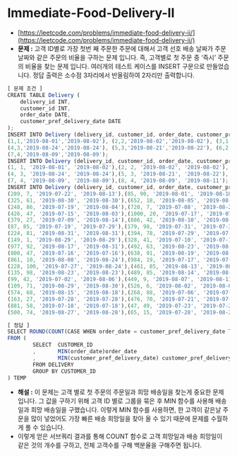 # **Immediate-Food-Delivery-II**

- [https://leetcode.com/problems/immediate-food-delivery-ii/](https://leetcode.com/problems/immediate-food-delivery-ii/)
- **문제 :** 고객 ID별로 가장 첫번 째 주문한 주문에 대해서 고객 선호 배송 날짜가 주문 날짜와 같은 주문의 비율을 구하는 문제 입니다. 즉, 고객별로 첫 주문 중 ‘즉시’ 주문의 비율을 찾는 문제 입니다. 여러개의 테스트 케이스를 INSERT 구문으로 만들었습니다. 정답 출력은 소수점 3자리에서 반올림하여 2자리만 출력합니다.

```jsx
[ 문제 조건 ]
CREATE TABLE Delivery (
    delivery_id INT,
    customer_id INT,
    order_date DATE,
    customer_pref_delivery_date DATE
);
INSERT INTO Delivery (delivery_id, customer_id, order_date, customer_pref_delivery_date) VALUES
(1,1,'2019-08-01','2019-08-02'), (2,2,'2019-08-02','2019-08-02'), (3,1,'2019-08-11','2019-08-12'),
(4,3,'2019-08-24','2019-08-24'), (5,3,'2019-08-21','2019-08-22'), (6,2,'2019-08-11','2019-08-13'),
(7,4,'2019-08-09','2019-08-09');
INSERT INTO Delivery (delivery_id, customer_id, order_date, customer_pref_delivery_date) VALUES
(1, 1, '2019-08-01', '2019-08-02'),(2, 2, '2019-08-02', '2019-08-02'),(3, 1, '2019-08-11', '2019-08-12'),
(4, 3, '2019-08-24', '2019-08-24'),(5, 3, '2019-08-21', '2019-08-22'),(6, 2, '2019-08-11', '2019-08-13'),
(7, 4, '2019-08-09', '2019-08-09'),(8, 4, '2019-08-09', '2019-08-11');
INSERT INTO Delivery (delivery_id, customer_id, order_date, customer_pref_delivery_date) VALUES
(289, 7, '2019-07-22', '2019-08-13'),(85, 90, '2019-08-01', '2019-08-18'),(982, 82, '2019-08-15', '2019-08-16'),
(325, 61, '2019-08-30', '2019-08-30'),(652, 18, '2019-08-05', '2019-08-15'),(176, 64, '2019-07-02', '2019-07-02'),
(248, 86, '2019-07-19', '2019-08-04'),(720, 7, '2019-07-08', '2019-08-20'),(557, 41, '2019-07-25', '2019-07-25'),
(426, 47, '2019-07-15', '2019-08-03'),(1000, 20, '2019-07-17', '2019-07-17'),(947, 71, '2019-07-14', '2019-08-18'),
(379, 27, '2019-07-09', '2019-08-14'),(886, 42, '2019-08-10', '2019-08-18'),(943, 94, '2019-08-06', '2019-08-08'),
(87, 85, '2019-07-19', '2019-07-29'),(179, 98, '2019-07-31', '2019-07-31'),(733, 53, '2019-08-22', '2019-08-24'),
(224, 81, '2019-08-31', '2019-08-31'),(394, 78, '2019-07-29', '2019-07-29'),(451, 47, '2019-07-01', '2019-08-24'),
(149, 1, '2019-08-29', '2019-08-29'),(328, 41, '2019-07-10', '2019-07-10'),(169, 100, '2019-08-31', '2019-08-31'),
(977, 92, '2019-08-17', '2019-08-31'),(492, 63, '2019-08-23', '2019-08-23'),(686, 88, '2019-08-25', '2019-08-26'),
(800, 47, '2019-07-16', '2019-07-16'),(638, 91, '2019-08-19', '2019-08-24'),(405, 74, '2019-08-29', '2019-08-30'),
(861, 10, '2019-08-08', '2019-08-24'),(984, 19, '2019-07-17', '2019-07-30'),(702, 5, '2019-07-21', '2019-08-20'),
(228, 100, '2019-07-27', '2019-08-24'),(461, 85, '2019-08-13', '2019-08-13'),(602, 81, '2019-08-29', '2019-08-29'),
(135, 98, '2019-08-23', '2019-08-23'),(489, 85, '2019-08-14', '2019-08-20'),(350, 3, '2019-08-05', '2019-08-05'),
(99, 42, '2019-07-02', '2019-08-06'),(449, 9, '2019-08-07', '2019-08-11'),(397, 83, '2019-08-12', '2019-08-21'),
(109, 71, '2019-08-29', '2019-08-30'),(526, 6, '2019-08-02', '2019-08-02'),(695, 71, '2019-07-24', '2019-07-25'),
(574, 68, '2019-08-15', '2019-08-18'),(268, 88, '2019-07-06', '2019-07-06'),(190, 46, '2019-07-18', '2019-08-19'),
(163, 27, '2019-07-28', '2019-07-28'),(476, 70, '2019-07-21', '2019-07-21'),(104, 72, '2019-08-30', '2019-08-30'),
(881, 58, '2019-07-18', '2019-07-18'),(47, 49, '2019-07-23', '2019-07-26'),(303, 82, '2019-08-08', '2019-08-09'),
(500, 74, '2019-08-27', '2019-08-28'),(65, 15, '2019-07-28', '2019-08-20'),(160, 82, '2019-07-01', '2019-08-28');
```

```jsx
[ 정답 ]
SELECT ROUND(COUNT(CASE WHEN order_date = customer_pref_delivery_date THEN 1 ELSE NULL END ) / COUNT(*) *100 , 2) AS immediate_percentage
FROM (
		SELECT	CUSTOMER_ID
		,		MIN(order_date)order_date
		,		MIN(customer_pref_delivery_date) customer_pref_delivery_date
		FROM DELIVERY
		GROUP BY CUSTOMER_ID
) TEMP
```

- **해설 :** 이 문제는 고객 별로 첫 주문의 주문일과 희망 배송일을 찾는게 중요한 문제입니다. 그 값을 구하기 위해 고객 ID 별로 그룹을 묶은 후 MIN 함수를 사용해 배송일과 희망 배송일을 구했습니다. 이렇게 MIN 함수를 사용하면, 한 고객이 같은날 주문을 많이 넣었어도 가장 빠른 배송 희망일을 찾아 올 수 있기 때문에 문제를 수월하게 풀 수 있습니다.
- 이렇게 얻은 서브쿼리 결과를 통해 COUNT 함수로 고객 희망일과 배송 희망일이 같은 것의 개수를 구하고, 전체 고객수를 구해 백분율을 구해주면 됩니다.
